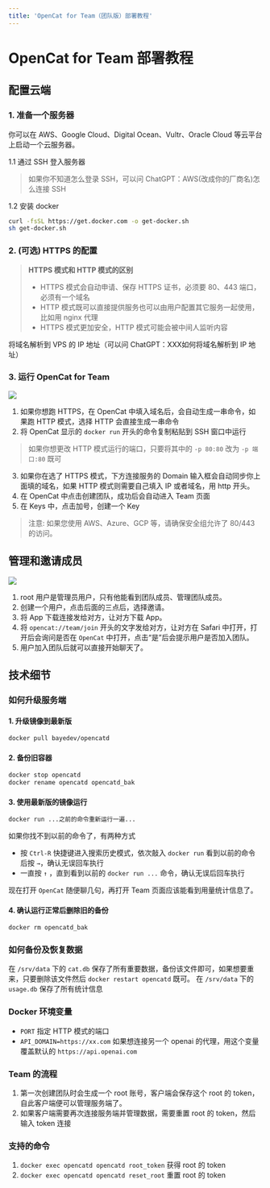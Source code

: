 ```yaml
---
title: 'OpenCat for Team（团队版）部署教程'
---
```


# OpenCat for Team 部署教程 

## 配置云端

### 1. 准备一个服务器
你可以在 AWS、Google Cloud、Digital Ocean、Vultr、Oracle Cloud 等云平台上启动一个云服务器。

1.1 通过 SSH 登入服务器
> 如果你不知道怎么登录 SSH，可以问 ChatGPT：AWS(改成你的厂商名)怎么连接 SSH

1.2 安装 docker
```bash
curl -fsSL https://get.docker.com -o get-docker.sh
sh get-docker.sh
```

### 2. (可选) HTTPS 的配置

> **HTTPS 模式和 HTTP 模式的区别**
> * HTTPS 模式会自动申请、保存 HTTPS 证书，必须要 80、443 端口，必须有一个域名
> * HTTP 模式既可以直接提供服务也可以由用户配置其它服务一起使用，比如用 nginx 代理
> * HTTPS 模式更加安全，HTTP 模式可能会被中间人监听内容

将域名解析到 VPS 的 IP 地址（可以问 ChatGPT：XXX如何将域名解析到 IP 地址）

### 3. 运行 OpenCat for Team

![](/img/create-team.png)

1. 如果你想跑 HTTPS，在 OpenCat 中填入域名后，会自动生成一串命令，如果跑 HTTP 模式，选择 HTTP 会直接生成一串命令
2. 将 OpenCat 显示的 `docker run` 开头的命令复制粘贴到 SSH 窗口中运行
> 如果你想更改 HTTP 模式运行的端口，只要将其中的 `-p 80:80` 改为 `-p 端口:80` 既可
3. 如果你在选了 HTTPS 模式，下方连接服务的 Domain 输入框会自动同步你上面填的域名，如果 HTTP 模式则需要自己填入 IP 或者域名，用 http 开头。
4. 在 OpenCat 中点击创建团队，成功后会自动进入 Team 页面
5. 在 Keys 中，点击加号，创建一个 Key

> 注意: 如果您使用 AWS、Azure、GCP 等，请确保安全组允许了 80/443 的访问。

## 管理和邀请成员

![](/img/invite-user.png)

1. root 用户是管理员用户，只有他能看到团队成员、管理团队成员。
2. 创建一个用户，点击后面的三点后，选择邀请。
3. 将 App 下载连接发给对方，让对方下载 App。
4. 将 `opencat://team/join` 开头的文字发给对方，让对方在 Safari 中打开，打开后会询问是否在 `OpenCat` 中打开，点击“是”后会提示用户是否加入团队。
5. 用户加入团队后就可以直接开始聊天了。


## 技术细节


### 如何升级服务端

#### 1. 升级镜像到最新版
```bash
docker pull bayedev/opencatd
```

#### 2. 备份旧容器
```bash
docker stop opencatd
docker rename opencatd opencatd_bak
```

#### 3. 使用最新版的镜像运行
```bash
docker run ...之前的命令重新运行一遍...
```

如果你找不到以前的命令了，有两种方式
* 按 `Ctrl-R` 快捷键进入搜索历史模式，依次敲入 `docker run` 看到以前的命令后按 `→`，确认无误回车执行
* 一直按 `↑` ，直到看到以前的 `docker run ...` 命令，确认无误后回车执行

现在打开 `OpenCat` 随便聊几句，再打开 Team 页面应该能看到用量统计信息了。


#### 4. 确认运行正常后删除旧的备份
```bash
docker rm opencatd_bak
```

### 如何备份及恢复数据

在 `/srv/data` 下的 `cat.db` 保存了所有重要数据，备份该文件即可，如果想要重来，只要删除该文件然后 `docker restart opencatd` 既可。
在 `/srv/data` 下的 `usage.db` 保存了所有统计信息

### Docker 环境变量 

* `PORT` 指定 HTTP 模式的端口
* `API_DOMAIN=https://xx.com`  如果想连接另一个 openai 的代理，用这个变量覆盖默认的 `https://api.openai.com`

### Team 的流程 

1. 第一次创建团队时会生成一个 root 账号，客户端会保存这个 root 的 token，自此客户端便可以管理服务端了。
2. 如果客户端需要再次连接服务端并管理数据，需要重置 root 的 token，然后输入 token 连接

### 支持的命令
1. `docker exec opencatd opencatd root_token` 获得 root 的 token 
2. `docker exec opencatd opencatd reset_root` 重置 root 的 token
